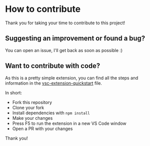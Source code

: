 # How to contribute

Thank you for taking your time to contribute to this project!

## Suggesting an improvement or found a bug?

You can open an issue, I'll get back as soon as possible :)

## Want to contribute with code?

As this is a pretty simple extension, you can find all the steps and information in the [vsc-extension-quickstart](./vsc-extension-quickstart.md) file.

In short:

- Fork this repository
- Clone your fork
- Install dependencies with `npm install`
- Make your changes
- Press F5 to run the extension in a new VS Code window
- Open a PR with your changes

Thank you!
